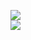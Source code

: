 [![](https://img.shields.io/badge/Made%20With-Github%20Spray-lightgrey.svg?style=for-the-badge&logo=github)](https://github.com/Annihil/github-spray#4222)  
[![](https://i.imgur.com/2DrTn0Z.gif)](https://github.com/Annihil/github-spray)